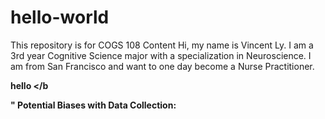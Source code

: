 # hello-world
This repository is for COGS 108 Content
Hi, my name is Vincent Ly. I am a 3rd year Cognitive Science major with a specialization in Neuroscience. I am from San Francisco and want to one day become a Nurse Practitioner. 

 <b> hello </b 
 
" <b> Potential Biases with Data Collection: </b> 
